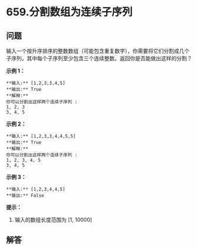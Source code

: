 # 659.分割数组为连续子序列

## 问题

输入一个按升序排序的整数数组（可能包含重复数字），你需要将它们分割成几个子序列，其中每个子序列至少包含三个连续整数。返回你是否能做出这样的分割？

**示例 1：**

```
**输入:** [1,2,3,3,4,5]
**输出:** True
**解释:**
你可以分割出这样两个连续子序列 :
1, 2, 3
3, 4, 5

```

**示例 2：**

```
**输入:** [1,2,3,3,4,4,5,5]
**输出:** True
**解释:**
你可以分割出这样两个连续子序列 :
1, 2, 3, 4, 5
3, 4, 5

```

**示例 3：**

```
**输入:** [1,2,3,4,4,5]
**输出:** False

```

**提示：**

1. 输入的数组长度范围为 [1, 10000]



## 解答

